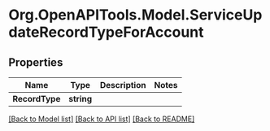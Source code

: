 # Org.OpenAPITools.Model.ServiceUpdateRecordTypeForAccount

## Properties

Name | Type | Description | Notes
------------ | ------------- | ------------- | -------------
**RecordType** | **string** |  | 

[[Back to Model list]](../README.md#documentation-for-models) [[Back to API list]](../README.md#documentation-for-api-endpoints) [[Back to README]](../README.md)

